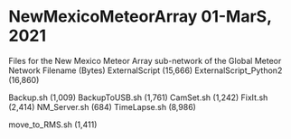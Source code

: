 # NewMexicoMeteorArray 01-MarS, 2021
Files for the New Mexico Meteor Array sub-network of the Global Meteor Network
Filename		(Bytes)
ExternalScript		(15,666)
ExternalScript_Python2	(16,860)

Backup.sh		(1,009)
BackupToUSB.sh		(1,761)
CamSet.sh		(1,242)
FixIt.sh		(2,414)
NM_Server.sh		(684)
TimeLapse.sh		(8,986)

move_to_RMS.sh		(1,411)

